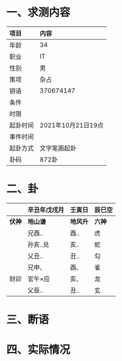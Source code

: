 # 一、求测内容
|项目|内容|
|:-|:-|
|年龄|34|
|职业|IT|
|性别|男|
|策项|杂占|
|钥语|370674147|
|条件||
|时限||
|起卦时间|2021年10月21日19点|
|事件时间||
|起卦方式|文字笔画起卦|
|卦码|872卦|

# 二、卦
||辛丑年戊戌月|壬寅日|辰巳空|
|:-|:-|:-|:-|
|**伏神**|**地山谦**|**地风升**|**六神**|
||兄酉..|酉..|虎|
||孙亥..兑|亥..|蛇|
||父丑..|丑..|勾|
||兄申、|酉、|雀|
|财卯|官午×应|亥、|龙|
||父辰..|丑..|玄|


# 三、断语

# 四、实际情况